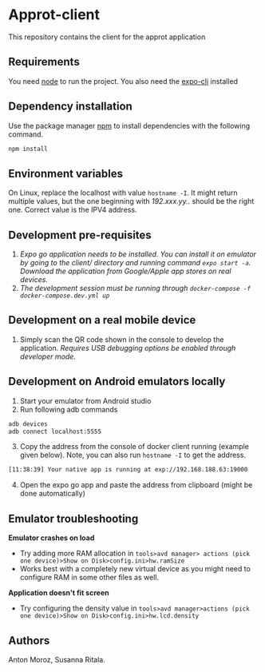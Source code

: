 # Approt-client

This repository contains the client for the approt application

## Requirements

You need [node](https://nodejs.org/en/) to run the project. You also need the [expo-cli](https://docs.expo.io/workflow/expo-cli/) installed

## Dependency installation

Use the package manager [npm](https://www.npmjs.com/get-npm) to install dependencies with the following command.

```bash
npm install
```

## Environment variables

On Linux, replace the localhost with value `hostname -I`. It might return multiple values, but the one beginning with _192.xxx.yy.._ should be the right one. Correct value is the IPV4 address.

## Development pre-requisites

1. _Expo go application needs to be installed. You can install it on emulator by going to the client/ directory and running command `expo start -a`. Download the application from Google/Apple app stores on real devices._
2. _The development session must be running through `docker-compose -f docker-compose.dev.yml up`_

## Development on a real mobile device

1. Simply scan the QR code shown in the console to develop the application. _Requires USB debugging options be enabled through developer mode._

## Development on Android emulators locally

1. Start your emulator from Android studio
2. Run following adb commands

```bash
adb devices
adb connect localhost:5555
```

3. Copy the address from the console of docker client running (example given below). Note, you can also run `hostname -I` to get the address.

```bash
[11:38:39] Your native app is running at exp://192.168.188.63:19000
```

4. Open the expo go app and paste the address from clipboard (might be done automatically)

## Emulator troubleshooting

<b>Emulator crashes on load</b>

- Try adding more RAM allocation in `tools>avd manager> actions (pick one device)>Show on Disk>config.ini>hw.ramSize `
- Works best with a completely new virtual device as you might need to configure RAM in some other files as well.

<b>Application doesn't fit screen</b>

- Try configuring the density value in `tools>avd manager>actions (pick one device)>Show on Disk>config.ini>hw.lcd.density`

## Authors

Anton Moroz, Susanna Ritala.
